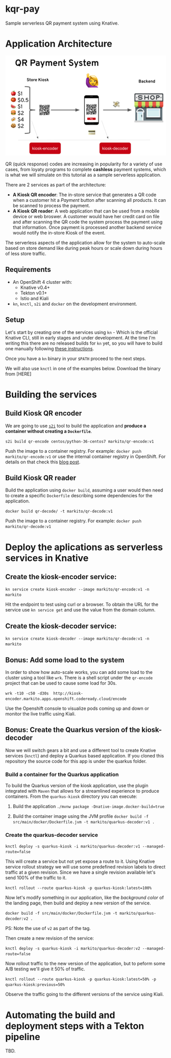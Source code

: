 # kqr-pay
Sample serverless QR payment system using Knative.

# Application Architecture

![Architecture Diagram](img/arch.png?raw=true "Architecture Diagram")

QR (quick response) codes are increasing in popularity for a variety of use cases, from loyaty programs to complete **cashless** payment systems, which is what we will simulate on this tutorial as a sample serverless application.

There are 2 services as part of the architecture:

- **A Kiosk QR encoder**: The in-store service that generates a QR code when a customer hit a *Payment* button after scanning all products. It can be scanned to process the payment.
- **A Kiosk QR reader**: A web application that can be used from a mobile device or web broswer. A customer would have her credit card on file and after scanning the QR code the system process the payment using that information. Once payment is processed another backend service would notify the in-store Kiosk of the event. 

The serverless aspects of the application allow for the system to auto-scale based on store demand like during peak hours or scale down during hours of less store traffic.

## Requirements

- An OpenShift 4 cluster with:
    - Knative v0.4+ 
    - Tekton v0.1+
    - Istio and Kiali
- `kn`, `knctl`, `s2i` and `docker` on the development environment.

## Setup 
Let's start by creating one of the services using `kn` - Which is the official Knative CLI, still in early stages and under development. At the time I'm writing this there are no released builds for `kn` yet, so you will have to build one manually following [these instructions](https://github.com/knative/client/blob/master/DEVELOPMENT.md#building-knative-client).

Once you have a `kn` binary in your `$PATH` proceed to the next steps. 

We will also use `knctl` in one of the examples below. Download the binary from [HERE]

# Building the services

## Build Kiosk QR encoder

We are going to use [`s2i`](https://github.com/openshift/source-to-image) tool to build the application and **produce a container without creating a `Dockerfile`**. 

`s2i build qr-encode centos/python-36-centos7 markito/qr-encode:v1`

Push the image to a container registry. For example: `docker push markito/qr-encode:v1` or use the internal container registry in OpenShift. For details on that check this [blog post](https://blog.openshift.com/getting-started-docker-registry/). 

## Build Kiosk QR reader 

Build the application using `docker build`, assuming a user would then need to create a specific `Dockerfile` describing some dependencies for the application.

`docker build qr-decode/ -t markito/qr-decode:v1`

Push the image to a container registry. For example: `docker push markito/qr-decode:v1`

# Deploy the aplications as serverless services in Knative

## Create the kiosk-encoder service:

`kn service create kiosk-encoder --image markito/qr-encode:v1 -n markito`

Hit the endpoint to test using curl or a browser. To obtain the URL for the service use `kn service get` and use the value from the domain column. 

## Create the kiosk-decoder service: 

`kn service create kiosk-decoder --image markito/qr-decode:v1 -n markito`

## Bonus: Add some load to the system

In order to show how auto-scale works, you can add some load to the cluster using a tool like `wrk`.  There is a shell script under the `qr-encode` project that can be used to cause some load for 30s.

`wrk -t10 -c50 -d30s  http://kiosk-encoder.markito.apps.openshift.codeready.cloud/encode`

Use the Openshift console to visualize pods coming up and down or monitor the live traffic using Kiali. 

## Bonus: Create the Quarkus version of the kiosk-decoder

Now we will switch gears a bit and use a different tool to create Knative services (`knctl`) and deploy a Quarkus based application. If you cloned this repository the source code for this app is under the quarkus folder.

### Build a container for the Quarkus application

To build the Quarkus version of the kiosk application, use the plugin integrated with `Maven` that allows for a streamlined experience to produce containers.  From the `quarkus-kiosk` directory you can execute:

1. Build the application
`./mvnw package -Dnative-image.docker-build=true`

2. Build the container image using the JVM profile
`docker build -f src/main/docker/Dockerfile.jvm -t markito/quarkus-decoder:v1 .`

### Create the quarkus-decoder service

`knctl deploy -s quarkus-kiosk -i markito/quarkus-decoder:v1 --managed-route=false`

This will create a service but not yet expose a route to it. Using Knative service rollout strategy we will use some predefined revision labels to direct traffic at a given revision. Since we have a single revision available let's send 100% of the traffic to it.

`knctl rollout --route quarkus-kiosk -p quarkus-kiosk:latest=100%`

Now let's modify something in our application, like the *background color* of the landing page, then build and deploy a new version of the service.

`docker build -f src/main/docker/Dockerfile.jvm -t markito/quarkus-decoder:v2 .`

PS: Note the use of `v2` as part of the tag.

Then create a new revision of the service:

`knctl deploy -s quarkus-kiosk -i markito/quarkus-decoder:v2 --managed-route=false`

Now rollout traffic to the new version of the application, but to peform some A/B testing we'll give it 50% of traffic.

`knctl rollout --route quarkus-kiosk -p quarkus-kiosk:latest=50% -p quarkus-kiosk:previous=50%`

Observe the traffic going to the different versions of the service using Kiali.

# Automating the build and deployment steps with a Tekton pipeline 

TBD.

<!-- 
# Bonus 2: Create a Function using Azure Functions

Initiate project 

```
func init --worker-runtime python --docker
Writing .gitignore
Writing host.json
Writing local.settings.json
Writing /Users/markito/projects/redhat/summit2019/whatdevs/kqr-pay/azf/.vscode/extensions.json
Writing Dockerfile
Writing .dockerignore
```

Create Function

```
func function new --name taxCalc --language python
Select a template:
1. Azure Blob Storage trigger
2. Azure Cosmos DB trigger
3. Azure Event Grid trigger
4. Azure Event Hub trigger
5. HTTP trigger
6. Azure Queue Storage trigger
7. Azure Service Bus Queue trigger
8. Azure Service Bus Topic trigger
9. Timer trigger
Choose option: 5
HTTP trigger``` 
 -->
